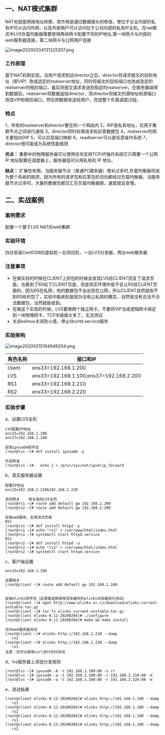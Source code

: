 ## 一、NAT模式集群

NAT也就是网络地址转换，其作用是通过数据报头的修改，使位于企业内部的私有IP可以访问外网，以及外部用户可以访问位于公司内部的私有IP主机，在nat模式中LVS负载均衡器需要使用两块网卡配置不同的IP地址,第一块网卡与内部的web服务器连接，第二块网卡与公网用户连接

![image20200204131325307.png](https://www.zutuanxue.com:8000/static/media/images/2020/10/29/1603966584168.png)

### 工作原理

基于NAT机制实现。当用户请求到达director之后，director将请求报文的目标地址（即VIP）改成选定的realserver地址，同时将报文的目标端口也改成选定的realserver的相应端口，最后将报文请求发送到指定的realserver。在服务器端得到数据后，realserver将数据返给director，而director将报文的源地址和源端口改成VIP和相应端口，然后把数据发送给用户，完成整个负载调度过程。

### 特点

1，所有的realserver和director要在同一个网段内
2，RIP是私有地址，仅用于集群节点之间进行通信
3，director同时处理请求和应答数据包
4，realserver的网关要指向DIP
5，可以实现端口映射
6，readlserver可以是任意操作系统
7，director很可能成为系统性能瓶颈

**优点：** 集群中的物理服务器可以使用任何支持TCP/IP操作系统它只需要一个公网 IP 地址配置在调度器上，服务器组可以用私有的 IP 地址。

**缺点：** 扩展性有限。当服务器节点（普通PC服务器）增长过多时,负载均衡器将成为整个系统的瓶颈，因为所有的请求包和应答包的流向都经过负载均衡器。当服务器节点过多时，大量的数据包都交汇在负载均衡器那，速度就会变慢。

## 二、实战案例

### 案例需求

配置一个基于LVS NAT的web集群

### 实验环境

四台安装CentOS8的虚拟机一台测试机，一台LVS分发器，两台web服务器

### 注意事项

- 在做实验的时候在CLIENT上抓包的时候会发现LVS给CLIENT回复了请求页面，也看到了RS给了CLIENT页面，但是现实环境中是不会让RS给CLIENT页面的，因为RS在私网，他的数据包不会出现在公网，所以CLIENT自然就收不到RS给的包了，实验中能收到是因为没有公私网的概念，自然就没有合法不合法数据包，当然就能收到。
- 在做这个实验的时候，LVS要用两个独立网卡，不要将VIP当成逻辑网卡绑定到一块物理网卡，TCP半链接太多了。无法测试
- 关闭selinux关闭防火墙，停止libvirtd.service服务

### 实验架构

![image20200215194949204.png](https://www.zutuanxue.com:8000/static/media/images/2020/10/29/1603966889055.png)

| 角色名称 | 接口和IP                                |
| -------- | --------------------------------------- |
| client   | ens33=192.168.1.200                     |
| LVS      | ens33=192.168.1.100;ens37=192.168.2.200 |
| RS1      | ens33=192.168.2.210                     |
| RS2      | ens33=192.168.2.220                     |

### 实验步骤

a、设置LVS主机

```
LVS配置IP地址
ens33=192.168.2.200
ens37=192.168.1.100

安装ipvsadm软件包
[root@lvs ~]# dnf install ipvsadm -y

开启转发
[root@lvs ~]#	echo 1 > /proc/sys/net/ipv4/ip_forward
```

b、真实服务器设置

```
配置IP地址
ens33=192.168.2.210&192.168.2.220

添加网关	网关指向LVS主机
[root@rs1 ~]# route add default gw 192.168.2.200
[root@rs2 ~]# route add default gw 192.168.2.200

安装web服务，生成测试页面
RS1
[root@rs1 ~]# dnf install httpd -y
[root@rs1 ~]# echo "rs1" > /var/www/html/index.html
[root@rs1 ~]# systemctl start httpd.service
RS2
[root@rs2 ~]# dnf install httpd -y
[root@rs2 ~]# echo "rs2" > /var/www/html/index.html
[root@rs2 ~]# systemctl start httpd.service
```

c、客户端设置

```
ens33=192.168.1.200

设置网关
[root@client ~]# route add default gw 192.168.1.100


安装elinks软件包（这里面选择使用没有缓存的elinks浏览器进行测试）
[root@client ~]# wget http://www.elinks.or.cz/download/elinks-current-unstable.tar.gz
[root@client ~]# tar fx elinks-current-unstable.tar.gz 
[root@client elinks-0.12-20200204]# ./configure
[root@client elinks-0.12-20200204]# make && make install

访问web服务器测试
[root@client ~]# elinks http://192.168.2.210 --dump
   rs2
[root@client ~]# elinks http://192.168.2.220 --dump
   rs1
注意：也可以使用curl进行访问测试
```

d、lvs服务器上添加分发规则

```
[root@lvs ~]# ipvsadm -A -t 192.168.1.100:80 -s rr
[root@lvs ~]# ipvsadm -a -t 192.168.1.100:80 -r 192.168.2.210:80 -m
[root@lvs ~]# ipvsadm -a -t 192.168.1.100:80 -r 192.168.2.220:80 -m
```

e、测试结果

```
[root@client elinks-0.12-20200204]# elinks http://192.168.1.100 --dump
   rs1
[root@client elinks-0.12-20200204]# elinks http://192.168.1.100 --dump
   rs2
[root@client elinks-0.12-20200204]# elinks http://192.168.1.100 --dump
   rs1
[root@client elinks-0.12-20200204]# elinks http://192.168.1.100 --dump
   rs2
```